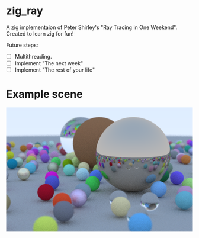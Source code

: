 # zig_ray

A zig implementaion of Peter Shirley's "Ray Tracing in One Weekend". Created to learn zig for fun!

Future steps:
- [ ] Multithreading.
- [ ] Implement "The next week"
- [ ] Implement "The rest of your life"

# Example scene
<img src="media/image.png?raw=true" width="600">
